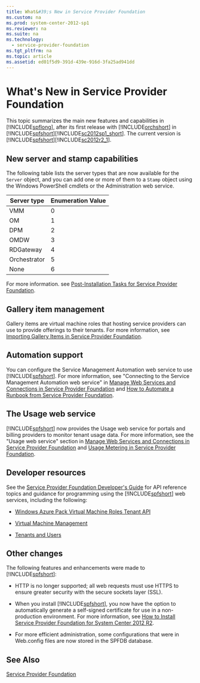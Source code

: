 ```yaml
---
title: What&#39;s New in Service Provider Foundation
ms.custom: na
ms.prod: system-center-2012-sp1
ms.reviewer: na
ms.suite: na
ms.technology: 
  - service-provider-foundation
ms.tgt_pltfrm: na
ms.topic: article
ms.assetid: ed01f5d9-391d-439e-916d-3fa25ad941dd
---
```

# What&#39;s New in Service Provider Foundation
This topic summarizes the main new features and capabilities in [!INCLUDE[spflong](Token/spflong_md.md)], after its first release with [!INCLUDE[orchshort](Token/orchshort_md.md)] in [!INCLUDE[spfshort](Token/spfshort_md.md)][!INCLUDE[sc2012sp1_short](Token/sc2012sp1_short_md.md)]. The current version is [!INCLUDE[spfshort](Token/spfshort_md.md)][!INCLUDE[sc2012r2_1](Token/sc2012r2_1_md.md)].

## New server and stamp capabilities
The following table lists the server types that are now available for the `Server` object, and you can add one or more of them to a `Stamp` object using the Windows PowerShell cmdlets or the Administration web service.

|Server type|Enumeration Value|
|---------------|---------------------|
|VMM|0|
|OM|1|
|DPM|2|
|OMDW|3|
|RDGateway|4|
|Orchestrator|5|
|None|6|

For more information. see [Post-Installation Tasks for Service Provider Foundation](Post-Installation-Tasks-for-Service-Provider-Foundation.md).

## Gallery item management
Gallery items are virtual machine roles that hosting service providers can use to provide offerings to their tenants. For more information, see [Importing Gallery Items in Service Provider Foundation](Importing-Gallery-Items-in-Service-Provider-Foundation.md).

## Automation support
You can configure the Service Management Automation web service to use [!INCLUDE[spfshort](Token/spfshort_md.md)]. For more information, see "Connecting to the Service Management Automation web service" in [Manage Web Services and Connections in Service Provider Foundation](Manage-Web-Services-and-Connections-in-Service-Provider-Foundation.md) and [How to Automate a Runbook from Service Provider Foundation](How-to-Automate-a-Runbook-from-Service-Provider-Foundation.md).

## The Usage web service
[!INCLUDE[spfshort](Token/spfshort_md.md)] now provides the Usage web service for portals and billing providers to monitor tenant usage data. For more information, see the "Usage web service" section in [Manage Web Services and Connections in Service Provider Foundation](Manage-Web-Services-and-Connections-in-Service-Provider-Foundation.md) and [Usage Metering in Service Provider Foundation](Usage-Metering-in-Service-Provider-Foundation.md).

## Developer resources
See the [Service Provider Foundation Developer's Guide](http://go.microsoft.com/fwlink/p/?LinkID=263700) for API reference topics and guidance for programming using the [!INCLUDE[spfshort](Token/spfshort_md.md)] web services, including the following:

-   [Windows Azure Pack Virtual Machine Roles Tenant API](http://msdn.microsoft.com/library/dn502556.aspx)

-   [Virtual Machine Management](http://msdn.microsoft.com/library/jj643294.aspx)

-   [Tenants and Users](http://msdn.microsoft.com/library/dn458381.aspx)

## Other changes
The following features and enhancements were made to [!INCLUDE[spfshort](Token/spfshort_md.md)]:

-   HTTP is no longer supported; all web requests must use HTTPS to ensure greater security with the secure sockets layer \(SSL\).

-   When you install [!INCLUDE[spfshort](Token/spfshort_md.md)], you now have the option to automatically generate a self\-signed certificate for use in a non\-production environment. For more information, see [How to Install Service Provider Foundation for System Center 2012 R2](How-to-Install-Service-Provider-Foundation-for-System-Center-2012-R2.md).

-   For more efficient administration, some configurations that were in Web.config files are now stored in the SPFDB database.

## See Also
[Service Provider Foundation](Service-Provider-Foundation.md)


